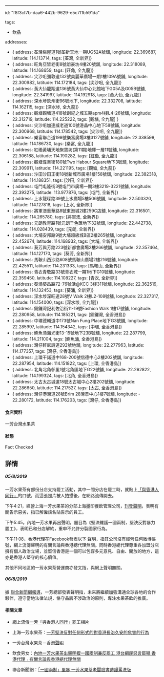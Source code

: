 ---
id: "f8f3cf7b-daa6-442b-9629-e5c7f1b591da"

tags:
- 飲品

addresses:
- { address: 荃灣楊屋道1號荃新天地一期UG52A號舖, longitude: 22.369687, latitude: 114.113714, tags: [荃灣, 全新界]}
- { address: 旺角亞皆老街8號朗豪坊4樓20號舖, longitude: 22.318089, latitude: 114.168659, tags: [旺角, 全九龍]}
- { address: 尖沙咀彌敦道132號美麗華廣場一期1樓109A號舖, longitude: 22.300982, latitude: 114.172184, tags: [尖沙咀, 全九龍]}
- { address: 黃大仙龍翔道136號黃大仙中心北館地下G05A及G05B號舖, longitude: 22.341997, latitude: 114.192918, tags: [黃大仙, 全九龍]}
- { address: 深水埗欽州街96號地下, longitude: 22.332708, latitude: 114.162115, tags: [深水埗, 全九龍]}
- { address: 觀塘觀塘道418號創紀之城五期apm4樓L4-26號舖, longitude: 22.312719, latitude: 114.225222, tags: [觀塘, 全九龍] }
- { address: 尖沙咀加連威老道100號港晶中心地下58號鋪, longitude: 22.300968, latitude: 114.178542, tags: [尖沙咀, 全九龍]}
- { address: 樂富聯合道198號樂富廣場3樓3127號舖, longitude: 22.338598, latitude: 114.186730, tags: [樂富, 全九龍]}
- { address: 紅磡黃埔天地聚寶坊(第11期)地庫一層11號舖, longitude: 22.306188, latitude: 114.190282, tags: [紅磡, 全九龍]}
- { address: 觀塘偉業街180號Two Habour Square地下3號舖, longitude: 22.309911, latitude: 114.221195, tags: [觀塘, 全九龍]}
- { address: 沙田沙田正街18號新城市廣場1樓158號舖, longitude: 22.382318, latitude: 114.188351, tags: [沙田, 全新界]}
- { address: 屯門屯隆街3號屯門市廣場一期3樓3219-3221號舖, longitude: 22.393275, latitude: 113.977876, tags: [屯門, 全新界]}
- { address: 上水龍琛路39號上水廣場5樓506號舖, longitude: 22.503320, latitude: 114.127818, tags: [上水, 全新界]}
- { address: 將軍澳重華路8號東港城2樓259C店舖, longitude: 22.316501, latitude: 114.265780, tags: [將軍澳, 全新界]}
- { address: 元朗教育路1號元朗千色匯地下32號舖, longitude: 22.442738, latitude: 114.028439, tags: [元朗, 全新界]}
- { address: 大埔安邦路9號大埔超級城B區2樓265號舖, longitude: 22.452674, latitude: 114.168932, tags: [大埔, 全新界]}
- { address: 葵芳興芳路223號新都會廣場2樓266號舖, longitude: 22.357464, latitude: 114.127170, tags: [葵芳, 全新界]}
- { address: 馬鞍山西沙路608號馬鞍山廣場2樓216號舖, longitude: 22.425511, latitude: 114.231333, tags: [馬鞍山, 全新界]}
- { address: 青衣青敬路33號青衣城一期1地下G10號舖, longitude:  22.359450, latitude: 114.108227, tags: [青衣, 全新界]}
- { address: 葵涌葵昌路72-76號活@KCC 3樓311號舖, longitude: 22.362519, latitude: 114.132453, tags: [葵涌, 全新界]}
- { address: 深水埗深旺道28號V Walk 2樓L2-108號舖, longitude: 22.327317, latitude: 114.154000, tags: [深水埗, 全九龍]}
- { address: 銅鑼灣記利佐治街11-19號Fashion Walk 1樓17號舖, longitude: 22.280958, latitude: 114.185221, tags: [銅鑼灣, 全香港島]}
- { address: 中環德輔道中173號Nan Fung Place地下G3號舖, longitude: 22.285997, latitude: 114.154342, tags: [中環, 全香港島]}
- { address: 鰂魚涌海光街13-15號地下23B號舖, longitude: 22.287799, latitude: 114.211004, tags: [鰂魚涌, 全香港島]}
- { address: 灣仔軒尼詩道292號地舖, longitude: 22.277963, latitude: 114.177357, tags: [灣仔, 全香港島]}
- { address: 上環干諾道中168-200號信德中心2樓202號舖, longitude: 22.287954, latitude: 114.151822, tags: [上環, 全香港島]}
- { address: 北角北角邨里1號北角匯地下G22號舖, longitude: 22.292822, latitude: 114.199324, tags: [北角, 全香港島]}
- { address: 太古太古城道18號太古城中心2樓202號舖, longitude: 22.286650, latitude: 114.217527, tags: [太古, 全香港島]}
- { address: 灣仔港灣道28號Brim 28灣景中心1樓7號舖, longitude: - 22.280172, latitude: 114.176203, tags: [灣仔, 全香港島]}

#### 食店資料

一芳台灣水果茶

#### 狀態

Fact Checked

## 詳情

##### 05/8/2019

一芳水果茶有部份分店支持罷工活動，其中一間分店在罷工時，就貼上[「與香港人同行」][twitter]的口號，而這張照片被人拍攝後，在網路流傳開去。  

下午4:21，經營上海一芳水果茶的分部上海墨印餐飲管理公司，[刊登聲明][weibo]，表明有關告示惡劣，指已解僱該名貼告示的員工。

下午5:45，內地一芳水果再出聲明，題目為《堅決維護一國兩制，堅決反對暴力罷工》，表明已和分店解約，重申不允許分裂國家行為。  
  
下午11:08，香港代理在Facebook發表以下 [聲明][YiFangTeaHK]，指其公司沒有經營任何微博帳號，網上流傳聲明的有關言論與香港總代理無關。同時香港總代理尊重各加盟分店擁有個人政治立場，並堅信香港是一個可以包容多元意見、自由、開放的地方，這亦是香港人堅守的核心價值。  
  
其他不同地區的一芳水果茶營運商亦發文指，與網上聲明無關。

##### 06/8/2019

據 [聯合新聞網報導][udn]，一芳總部發表聲明指，未來將繼續加強溝通全球各地的合作夥伴，遵守當地法律法規，恪守品牌不涉政治的原則，專注水果茶飲的推廣。



#### 相關文章

* [網上流傳一芳「與香港人同行」罷工相片][twitter]

* 上海一芳水果茶：[一芳堅決反對任何形式的對香港長治久安的危害的行為][weibo]

* 一芳台灣水果茶－香港[聲明][YiFangTeaHK]

* 飲食男女：[內地一芳水果茶出聲明撐一國兩制兼反罷工 港台網民怒言罷喝 香港代理﹕有關言論與香港總代理無關][ETW]

* 聯合新聞網：[「一國兩制」風暴 一芳水果茶老闆臉書遭謾罵洗版][udn]



[ETW]:[https://hk.lifestyle.appledaily.com/etw/magazine/article/20190805/3_59901213/%E5%85%A7%E5%9C%B0%E4%B8%80%E8%8A%B3%E6%B0%B4%E6%9E%9C%E8%8C%B6%E5%87%BA%E8%81%B2%E6%98%8E%E6%92%90%E4%B8%80%E5%9C%8B%E5%85%A9%E5%88%B6%E5%85%BC%E5%8F%8D%E7%BD%B7%E5%B7%A5-%E6%B8%AF%E5%8F%B0%E7%B6%B2%E6%B0%91%E6%80%92%E8%A8%80%E7%BD%B7%E5%96%9D-%E9%A6%99%E6%B8%AF%E4%BB%A3%E7%90%86-%E6%9C%89%E9%97%9C%E8%A8%80%E8%AB%96%E8%88%87%E9%A6%99%E6%B8%AF%E7%B8%BD%E4%BB%A3%E7%90%86%E7%84%A1%E9%97%9C/?utm_campaign=etw_social_etw&utm_medium=social&utm_source=facebook&fbclid=IwAR23OHIpewZLasntYjbdTKHlKiYeiEnrHLe5aE3-1FhO9bByGvPrm0iNvwo](https://hk.lifestyle.appledaily.com/etw/magazine/article/20190805/3_59901213/%E5%85%A7%E5%9C%B0%E4%B8%80%E8%8A%B3%E6%B0%B4%E6%9E%9C%E8%8C%B6%E5%87%BA%E8%81%B2%E6%98%8E%E6%92%90%E4%B8%80%E5%9C%8B%E5%85%A9%E5%88%B6%E5%85%BC%E5%8F%8D%E7%BD%B7%E5%B7%A5-%E6%B8%AF%E5%8F%B0%E7%B6%B2%E6%B0%91%E6%80%92%E8%A8%80%E7%BD%B7%E5%96%9D-%E9%A6%99%E6%B8%AF%E4%BB%A3%E7%90%86-%E6%9C%89%E9%97%9C%E8%A8%80%E8%AB%96%E8%88%87%E9%A6%99%E6%B8%AF%E7%B8%BD%E4%BB%A3%E7%90%86%E7%84%A1%E9%97%9C/?utm_campaign=etw_social_etw&utm_medium=social&utm_source=facebook&fbclid=IwAR23OHIpewZLasntYjbdTKHlKiYeiEnrHLe5aE3-1FhO9bByGvPrm0iNvwo)

[YiFangTeaHK]:https://www.facebook.com/YiFangTeaHK/posts/476909509534990

[udn]:https://udn.com/news/story/120538/3972978?fbclid=IwAR0jTToD2wF1sKC0Oq4RhddAci07Y5O-IpEUs41lSqSksrtcqkoBXmCykkk


[weibo]:https://weibo.com/6160023248/I0P4BbYqq

[twitter]:https://twitter.com/PhilipsShiu/status/1158339443851268096

